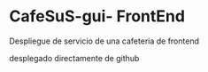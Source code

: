 # CafeSuS-gui- FrontEnd

Despliegue de servicio de una cafeteria de frontend

desplegado directamente de github
